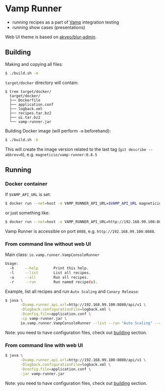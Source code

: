 # Vamp Runner

- running recipes as a part of [Vamp](https://github.com/magneticio/vamp) integration testing
- running show cases (presentations)

Web UI theme is based on [akveo/blur-admin](https://github.com/akveo/blur-admin).

## Building

Making and copying all files:

```sh
$ ./build.sh -m
```

`target/docker` directory will contain:

```
$ tree target/docker/
  target/docker/
  ├── Dockerfile
  ├── application.conf
  ├── logback.xml
  ├── recipes.tar.bz2
  ├── ui.tar.bz2
  └── vamp-runner.jar
```

Building Docker image (will perform `-m` beforehand):

```sh
$ ./build.sh -b
```

This will create the image version related to the last tag (`git describe --abbrev=0`), e.g. `magneticio/vamp-runner:0.8.5`

## Running

### Docker container

If `$VAMP_API_URL` is set:

```sh
$ docker run --net=host -e VAMP_RUNNER_API_URL=$VAMP_API_URL magneticio/vamp-runner:0.8.5
```

or just something like:

```sh
$ docker run --net=host -e VAMP_RUNNER_API_URL=http://192.168.99.100:8080/api/v1 magneticio/vamp-runner:0.8.5
```

Vamp Runner is accessible on port `8088`, e.g. `http://192.168.99.100:8088`.

### From command line without web UI

Main class: `io.vamp.runner.VampConsoleRunner`

```sh
Usage:
  -h     --help       Print this help.
  -l     --list       List all recipes.
  -a     --all        Run all recipes.
  -r     --run        Run named recipe(s).
```

Example, list all recipes and run `Auto Scaling` and `Canary Release`: 

```sh
$ java \
       -Dvamp.runner.api.url=http://192.168.99.100:8080/api/v1 \
       -Dlogback.configurationFile=logback.xml \
       -Dconfig.file=application.conf \
       -cp vamp-runner.jar \
       io.vamp.runner.VampConsoleRunner --list --run "Auto Scaling" --run "Canary Release"
```

Note: you need to have configuration files, check out [building](#building) section.

### From command line with web UI 

```sh
$ java \
       -Dvamp.runner.api.url=http://192.168.99.100:8080/api/v1 \
       -Dlogback.configurationFile=logback.xml \
       -Dconfig.file=application.conf \
       -jar vamp-runner.jar
```

Note: you need to have configuration files, check out [building](#building) section.



